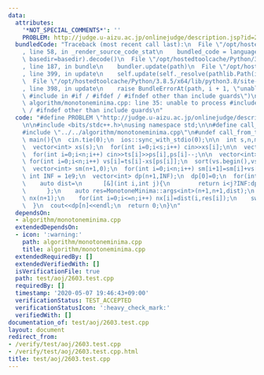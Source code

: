 ```yaml
---
data:
  attributes:
    '*NOT_SPECIAL_COMMENTS*': ''
    PROBLEM: http://judge.u-aizu.ac.jp/onlinejudge/description.jsp?id=2603
  bundledCode: "Traceback (most recent call last):\n  File \"/opt/hostedtoolcache/Python/3.8.5/x64/lib/python3.8/site-packages/onlinejudge_verify/documentation/build.py\"\
    , line 58, in _render_source_code_stat\n    bundled_code = language.bundle(stat.path,\
    \ basedir=basedir).decode()\n  File \"/opt/hostedtoolcache/Python/3.8.5/x64/lib/python3.8/site-packages/onlinejudge_verify/languages/cplusplus.py\"\
    , line 187, in bundle\n    bundler.update(path)\n  File \"/opt/hostedtoolcache/Python/3.8.5/x64/lib/python3.8/site-packages/onlinejudge_verify/languages/cplusplus_bundle.py\"\
    , line 399, in update\n    self.update(self._resolve(pathlib.Path(included), included_from=path))\n\
    \  File \"/opt/hostedtoolcache/Python/3.8.5/x64/lib/python3.8/site-packages/onlinejudge_verify/languages/cplusplus_bundle.py\"\
    , line 398, in update\n    raise BundleErrorAt(path, i + 1, \"unable to process\
    \ #include in #if / #ifdef / #ifndef other than include guards\")\nonlinejudge_verify.languages.cplusplus_bundle.BundleErrorAt:\
    \ algorithm/monotoneminima.cpp: line 35: unable to process #include in #if / #ifdef\
    \ / #ifndef other than include guards\n"
  code: "#define PROBLEM \"http://judge.u-aizu.ac.jp/onlinejudge/description.jsp?id=2603\"\
    \n\n#include <bits/stdc++.h>\nusing namespace std;\n\n#define call_from_test\n\
    #include \"../../algorithm/monotoneminima.cpp\"\n#undef call_from_test\n\nsigned\
    \ main(){\n  cin.tie(0);\n  ios::sync_with_stdio(0);\n\n  int s,n,m;\n  cin>>s>>n>>m;\n\
    \  vector<int> xs(s);\n  for(int i=0;i<s;i++) cin>>xs[i];\n\n  vector<int> ts(n),ps(n);\n\
    \  for(int i=0;i<n;i++) cin>>ts[i]>>ps[i],ps[i]--;\n\n  vector<int> vs(n);\n \
    \ for(int i=0;i<n;i++) vs[i]=ts[i]-xs[ps[i]];\n  sort(vs.begin(),vs.end());\n\n\
    \  vector<int> sm(n+1,0);\n  for(int i=0;i<n;i++) sm[i+1]=sm[i]+vs[i];\n\n  const\
    \ int INF = 1e9;\n  vector<int> dp(n+1,INF);\n  dp[0]=0;\n  for(int k=0;k<m;k++){\n\
    \    auto dist=\n      [&](int i,int j){\n        return i<j?INF:dp[j]+(i?vs[i-1]:0)*(i-j)-(sm[i]-sm[j]);\n\
    \      };\n    auto res=MonotoneMinima::args<int>(n+1,n+1,dist);\n    vector<int>\
    \ nx(n+1);\n    for(int i=0;i<=n;i++) nx[i]=dist(i,res[i]);\n    swap(dp,nx);\n\
    \  }\n  cout<<dp[n]<<endl;\n  return 0;\n}\n"
  dependsOn:
  - algorithm/monotoneminima.cpp
  extendedDependsOn:
  - icon: ':warning:'
    path: algorithm/monotoneminima.cpp
    title: algorithm/monotoneminima.cpp
  extendedRequiredBy: []
  extendedVerifiedWith: []
  isVerificationFile: true
  path: test/aoj/2603.test.cpp
  requiredBy: []
  timestamp: '2020-05-07 19:46:43+09:00'
  verificationStatus: TEST_ACCEPTED
  verificationStatusIcon: ':heavy_check_mark:'
  verifiedWith: []
documentation_of: test/aoj/2603.test.cpp
layout: document
redirect_from:
- /verify/test/aoj/2603.test.cpp
- /verify/test/aoj/2603.test.cpp.html
title: test/aoj/2603.test.cpp
---
```

